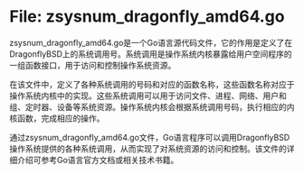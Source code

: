 # File: zsysnum_dragonfly_amd64.go

zsysnum_dragonfly_amd64.go是一个Go语言源代码文件，它的作用是定义了在DragonflyBSD上的系统调用号。系统调用是操作系统内核暴露给用户空间程序的一组函数接口，用于访问和控制操作系统资源。

在该文件中，定义了各种系统调用的号码和对应的函数名称，这些函数名称对应于操作系统内核中的实现。这些系统调用可以用于访问文件、进程、网络、用户和组、定时器、设备等系统资源。操作系统内核会根据系统调用号码，执行相应的内核函数，完成相应的操作。

通过zsysnum_dragonfly_amd64.go文件，Go语言程序可以调用DragonflyBSD操作系统提供的各种系统调用，从而实现了对系统资源的访问和控制。该文件的详细介绍可参考Go语言官方文档或相关技术书籍。


